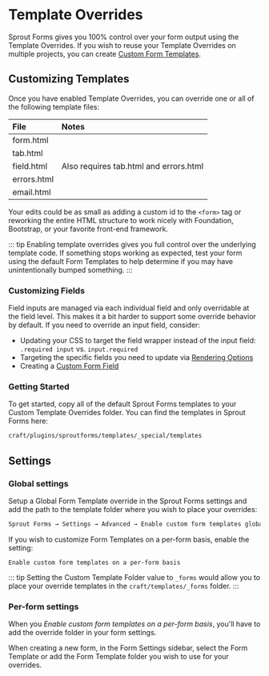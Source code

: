 # Template Overrides

Sprout Forms gives you 100% control over your form output using the Template Overrides. If you wish to reuse your Template Overrides on multiple projects, you can create [Custom Form Templates](./custom-form-templates.md).

## Customizing Templates

Once you have enabled Template Overrides, you can override one or all of the following template files:

| File        | Notes  |
|:----------- |:-----  |
| form.html   |  |
| tab.html    |  |
| field.html  | Also requires tab.html and errors.html |
| errors.html |  |
| email.html  |  |

Your edits could be as small as adding a custom id to the `<form>` tag or reworking the entire HTML structure to work nicely with Foundation, Bootstrap, or your favorite front-end framework.

::: tip
Enabling template overrides gives you full control over the underlying template code. If something stops working as expected, test your form using the default Form Templates to help determine if you may have unintentionally bumped something.
:::

### Customizing Fields

Field inputs are managed via each individual field and only overridable at the field level. This makes it a bit harder to support some override behavior by default. If you need to override an input field, consider:

- Updating your CSS to target the field wrapper instead of the input field: `.required input` vs. `input.required`
- Targeting the specific fields you need to update via [Rendering Options](./rendering-options.md)
- Creating a [Custom Form Field](./custom-form-fields.md)  

### Getting Started

To get started, copy all of the default Sprout Forms templates to your Custom Template Overrides folder. You can find the templates in Sprout Forms here:

``` html
craft/plugins/sproutforms/templates/_special/templates
```

## Settings

### Global settings

Setup a Global Form Template override in the Sprout Forms settings and add the path to the template folder where you wish to place your overrides:

``` html
Sprout Forms → Settings → Advanced → Enable custom form templates globally
```

If you wish to customize Form Templates on a per-form basis, enable the setting:

``` 
Enable custom form templates on a per-form basis
```

::: tip
Setting the Custom Template Folder value to `_forms` would allow you to place your override templates in the `craft/templates/_forms` folder.
:::

### Per-form settings

When you _Enable custom form templates on a per-form basis_, you'll have to add the override folder in your form settings.  

When creating a new form, in the Form Settings sidebar, select the Form Template or add the Form Template folder you wish to use for your overrides.
